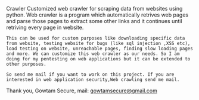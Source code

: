 Crawler
	Customized web crawler for scraping data from websites using python. Web crawler is a program which automatically retrives web pages and parse those pages to extract some other links and it continues until retriving every page in website.

	This can be used for custom purposes like downloading specific data from website, testing website for bugs (like sql injection ,XSS etc), load testing on website, unreachable pages, finding slow loading pages and more. We can customize this web crawler as our needs. So I am doing for my pentesting on web applications but it can be extended to other purposes.

	So send me mail if you want to work on this project. If you are interested in web application security,Web crawling send me mail.


Thank you,
Gowtam Secure,
mail: gowtamsecure@gmail.com

